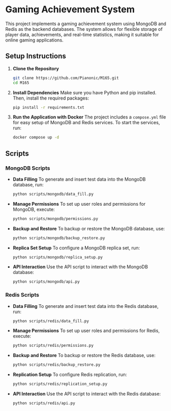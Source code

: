 # Gaming Achievement System

This project implements a gaming achievement system using MongoDB and Redis as the backend databases. The system allows for flexible storage of player data, achievements, and real-time statistics, making it suitable for online gaming applications.

## Setup Instructions

1. **Clone the Repository**
   ```bash
   git clone https://github.com/Pianonic/M165.git
   cd M165
   ```

2. **Install Dependencies**
   Make sure you have Python and pip installed. Then, install the required packages:
   ```bash
   pip install -r requirements.txt
   ```

3. **Run the Application with Docker**
   The project includes a `compose.yml` file for easy setup of MongoDB and Redis services. To start the services, run:
   ```bash
   docker compose up -d
   ```

## Scripts

### MongoDB Scripts

- **Data Filling**
  To generate and insert test data into the MongoDB database, run:
  ```bash
  python scripts/mongodb/data_fill.py
  ```

- **Manage Permissions**
  To set up user roles and permissions for MongoDB, execute:
  ```bash
  python scripts/mongodb/permissions.py
  ```

- **Backup and Restore**
  To backup or restore the MongoDB database, use:
  ```bash
  python scripts/mongodb/backup_restore.py
  ```

- **Replica Set Setup**
  To configure a MongoDB replica set, run:
  ```bash
  python scripts/mongodb/replica_setup.py
  ```

- **API Interaction**
  Use the API script to interact with the MongoDB database:
  ```bash
  python scripts/mongodb/api.py
  ```

### Redis Scripts

- **Data Filling**
  To generate and insert test data into the Redis database, run:
  ```bash
  python scripts/redis/data_fill.py
  ```

- **Manage Permissions**
  To set up user roles and permissions for Redis, execute:
  ```bash
  python scripts/redis/permissions.py
  ```

- **Backup and Restore**
  To backup or restore the Redis database, use:
  ```bash
  python scripts/redis/backup_restore.py
  ```

- **Replication Setup**
  To configure Redis replication, run:
  ```bash
  python scripts/redis/replication_setup.py
  ```

- **API Interaction**
  Use the API script to interact with the Redis database:
  ```bash
  python scripts/redis/api.py
  ```
